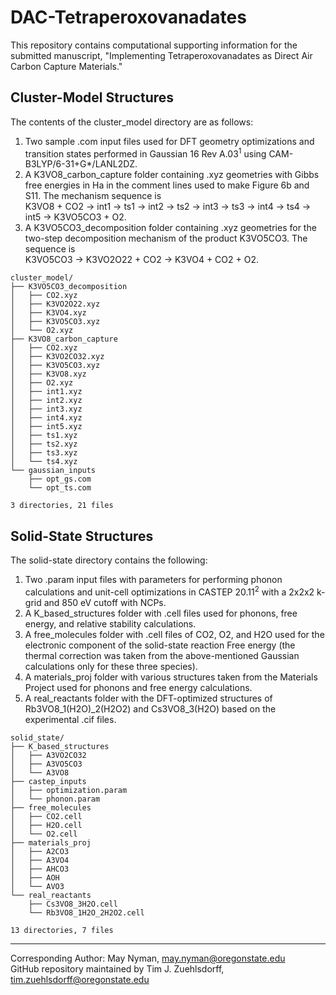 # DAC-Tetraperoxovanadates
This repository contains computational supporting information for the submitted manuscript, "Implementing Tetraperoxovanadates as Direct Air Carbon Capture Materials."

## Cluster-Model Structures
The contents of the cluster_model directory are as follows:
1. Two sample .com input files used for DFT geometry optimizations and transition states performed in Gaussian 16 Rev A.03<sup>1</sup> using CAM-B3LYP/6-31+G*/LANL2DZ.
2. A K3VO8_carbon_capture folder containing .xyz geometries with Gibbs free energies in Ha in the comment lines used to make Figure 6b and S11. The mechanism sequence is <br>
K3VO8 + CO2 &rarr; int1 &rarr; ts1 &rarr; int2 &rarr; ts2 &rarr; int3 &rarr; ts3 &rarr; int4 &rarr; ts4 &rarr; int5 &rarr; K3VO5CO3 + O2.
3. A K3VO5CO3_decomposition folder containing .xyz geometries for the two-step decomposition mechanism of the product K3VO5CO3. The sequence is <br>
K3VO5CO3 &rarr; K3VO2O22 + CO2 &rarr; K3VO4 + CO2 + O2.

```
cluster_model/
├── K3VO5CO3_decomposition
│   ├── CO2.xyz
│   ├── K3VO2O22.xyz
│   ├── K3VO4.xyz
│   ├── K3VO5CO3.xyz
│   └── O2.xyz
├── K3VO8_carbon_capture
│   ├── CO2.xyz
│   ├── K3VO2CO32.xyz
│   ├── K3VO5CO3.xyz
│   ├── K3VO8.xyz
│   ├── O2.xyz
│   ├── int1.xyz
│   ├── int2.xyz
│   ├── int3.xyz
│   ├── int4.xyz
│   ├── int5.xyz
│   ├── ts1.xyz
│   ├── ts2.xyz
│   ├── ts3.xyz
│   └── ts4.xyz
└── gaussian_inputs
    ├── opt_gs.com
    └── opt_ts.com

3 directories, 21 files
```

## Solid-State Structures
The solid-state directory contains the following:
1. Two .param input files with parameters for performing phonon calculations and unit-cell optimizations in CASTEP 20.11<sup>2</sup> with a 2x2x2 k-grid and 850 eV cutoff with NCPs.
2. A K_based_structures folder with .cell files used for phonons, free energy, and relative stability calculations.
3. A free_molecules folder with .cell files of CO2, O2, and H2O used for the electronic component of the solid-state reaction Free energy (the thermal correction was taken from the above-mentioned Gaussian calculations only for these three species).
4. A materials_proj folder with various structures taken from the Materials Project used for phonons and free energy calculations.
5. A real_reactants folder with the DFT-optimized structures of Rb3VO8_1(H2O)_2(H2O2) and Cs3VO8_3(H2O) based on the experimental .cif files.

```
solid_state/
├── K_based_structures
│   ├── A3VO2CO32
│   ├── A3VO5CO3
│   └── A3VO8
├── castep_inputs
│   ├── optimization.param
│   └── phonon.param
├── free_molecules
│   ├── CO2.cell
│   ├── H2O.cell
│   └── O2.cell
├── materials_proj
│   ├── A2CO3
│   ├── A3VO4
│   ├── AHCO3
│   ├── AOH
│   └── AVO3
└── real_reactants
    ├── Cs3VO8_3H2O.cell
    └── Rb3VO8_1H2O_2H2O2.cell

13 directories, 7 files
```

---
Corresponding Author: May Nyman, may.nyman@oregonstate.edu <br>
GitHub repository maintained by Tim J. Zuehlsdorff, tim.zuehlsdorff@oregonstate.edu

